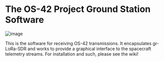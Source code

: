 # The OS-42 Project Ground Station Software

![image](https://github.com/radio-satellites/OS42GroundSoftware/assets/114111180/4427a1bb-788c-4934-a8fb-eab97f3ac607)


This is the software for receiving OS-42 transmissions. It encapsulates gr-LoRa-SDR and works to provide a graphical interface to the spacecraft telemetry streams. For installation and such, please see the wiki!
